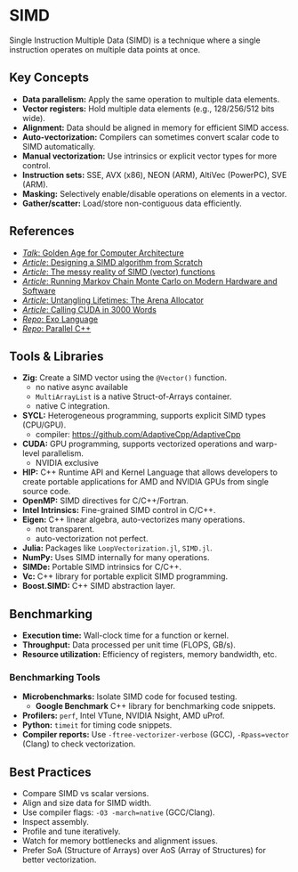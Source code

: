# SIMD

Single Instruction Multiple Data (SIMD) is a technique where a single instruction operates on multiple data points at once.

## Key Concepts

- **Data parallelism:** Apply the same operation to multiple data elements.
- **Vector registers:** Hold multiple data elements (e.g., 128/256/512 bits wide).
- **Alignment:** Data should be aligned in memory for efficient SIMD access.
- **Auto-vectorization:** Compilers can sometimes convert scalar code to SIMD automatically.
- **Manual vectorization:** Use intrinsics or explicit vector types for more control.
- **Instruction sets:** SSE, AVX (x86), NEON (ARM), AltiVec (PowerPC), SVE (ARM).
- **Masking:** Selectively enable/disable operations on elements in a vector.
- **Gather/scatter:** Load/store non-contiguous data efficiently.

## References
- [*Talk*: Golden Age for Computer Architecture](https://cacm.acm.org/research/a-new-golden-age-for-computer-architecture/)
- [*Article*: Designing a SIMD algorithm from Scratch](https://mcyoung.xyz/2023/11/27/simd-base64/)
- [*Article*: The messy reality of SIMD (vector) functions](https://johnnysswlab.com/the-messy-reality-of-simd-vector-functions/)
- [*Article*: Running Markov Chain Monte Carlo on Modern Hardware and Software](https://arxiv.org/html/2411.04260v1)
- [*Article*: Untangling Lifetimes: The Arena Allocator](https://www.rfleury.com/p/untangling-lifetimes-the-arena-allocator)
- [*Article*: Calling CUDA in 3000 Words](https://ashvardanian.com/posts/less-wrong-cuda-hello-world/)
- [*Repo*: Exo Language](https://github.com/exo-lang/exo/tree/main)
- [*Repo*: Parallel C++](https://github.com/CoffeeBeforeArch/parallel_cpp/tree/main)


## Tools & Libraries

- **Zig:** Create a SIMD vector using the `@Vector()` function.
    - no native async available
    - `MultiArrayList` is a native Struct-of-Arrays container.
    - native C integration.
- **SYCL:** Heterogeneous programming, supports explicit SIMD types (CPU/GPU).
    - compiler: https://github.com/AdaptiveCpp/AdaptiveCpp
- **CUDA:** GPU programming, supports vectorized operations and warp-level parallelism.
    - NVIDIA exclusive
- **HIP:** C++ Runtime API and Kernel Language that allows developers to create portable applications for AMD and NVIDIA GPUs from single source code.
- **OpenMP:** SIMD directives for C/C++/Fortran.
- **Intel Intrinsics:** Fine-grained SIMD control in C/C++.
- **Eigen:** C++ linear algebra, auto-vectorizes many operations.
    - not transparent.
    - auto-vectorization not perfect.
- **Julia:** Packages like `LoopVectorization.jl`, `SIMD.jl`.
- **NumPy:** Uses SIMD internally for many operations.
- **SIMDe:** Portable SIMD intrinsics for C/C++.
- **Vc:** C++ library for portable explicit SIMD programming.
- **Boost.SIMD:** C++ SIMD abstraction layer.

## Benchmarking

- **Execution time:** Wall-clock time for a function or kernel.
- **Throughput:** Data processed per unit time (FLOPS, GB/s).
- **Resource utilization:** Efficiency of registers, memory bandwidth, etc.

### Benchmarking Tools

- **Microbenchmarks:** Isolate SIMD code for focused testing.
    - **Google Benchmark** C++ library for benchmarking code snippets.
- **Profilers:** `perf`, Intel VTune, NVIDIA Nsight, AMD uProf.
- **Python:** `timeit` for timing code snippets.
- **Compiler reports:** Use `-ftree-vectorizer-verbose` (GCC), `-Rpass=vector` (Clang) to check vectorization.

## Best Practices

- Compare SIMD vs scalar versions.
- Align and size data for SIMD width.
- Use compiler flags: `-O3 -march=native` (GCC/Clang).
- Inspect assembly.
- Profile and tune iteratively.
- Watch for memory bottlenecks and alignment issues.
- Prefer SoA (Structure of Arrays) over AoS (Array of Structures) for better vectorization.